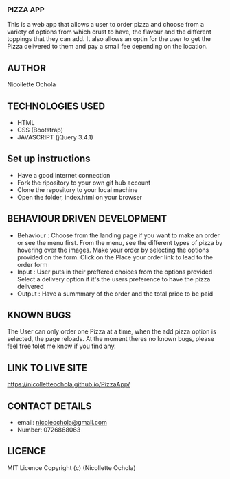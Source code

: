### PIZZA APP
This is a web app that allows a user to order pizza and choose from a variety of options from which crust to have, the flavour and the different toppings that they can add. It also allows an optin for the user to get the Pizza delivered to them and pay a small fee depending on the location.

## AUTHOR
Nicollette Ochola

## TECHNOLOGIES USED
- HTML
- CSS (Bootstrap)
- JAVASCRIPT (jQuery 3.4.1)

## Set up instructions
- Have a good internet connection
- Fork the ripository to your own git hub account
- Clone the repository to your local machine
- Open the folder, index.html on your browser 

## BEHAVIOUR DRIVEN DEVELOPMENT
- Behaviour : 
Choose from the landing page if you want to make an order or see the menu first.
From the menu, see the different types of pizza by hovering over the images.
Make your order by selecting the options provided on the form.
Click on the Place your order link to lead to the order form
- Input :
User puts in their preffered choices from the options provided
Select a delivery option if it's the users preference to have the pizza delivered
- Output :
Have a summmary of the order and the total price to be paid
## KNOWN BUGS 
The User can only order one Pizza at a time, when the add pizza option is selected, the page reloads.
At the moment theres no known bugs, please feel free tolet me know if you find any.
## LINK TO LIVE SITE 
https://nicolletteochola.github.io/PizzaApp/

## CONTACT DETAILS
- email: nicoleochola@gmail.com
- Number: 0726868063
## LICENCE
MIT Licence Copyright (c) (Nicollette Ochola)
